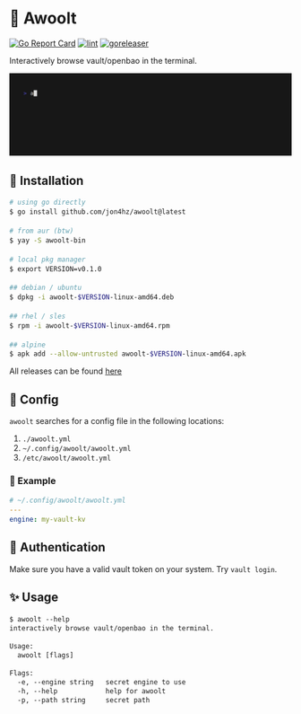 # 🐺 Awoolt
[![Go Report Card](https://goreportcard.com/badge/github.com/jon4hz/awoolt)](https://goreportcard.com/report/github.com/jon4hz/awoolt)
[![lint](https://github.com/jon4hz/awoolt/actions/workflows/lint.yml/badge.svg)](https://github.com/jon4hz/awoolt/actions/workflows/lint.yml)
[![goreleaser](https://github.com/jon4hz/awoolt/actions/workflows/release.yml/badge.svg)](https://github.com/jon4hz/awoolt/actions/workflows/release.yml)

Interactively browse vault/openbao in the terminal.

![demo](demo/demo.gif)

## 🚀 Installation

```bash
# using go directly
$ go install github.com/jon4hz/awoolt@latest

# from aur (btw)
$ yay -S awoolt-bin

# local pkg manager
$ export VERSION=v0.1.0

## debian / ubuntu
$ dpkg -i awoolt-$VERSION-linux-amd64.deb

## rhel / sles
$ rpm -i awoolt-$VERSION-linux-amd64.rpm

## alpine
$ apk add --allow-untrusted awoolt-$VERSION-linux-amd64.apk
```
All releases can be found [here](https://github.com/jon4hz/awoolt/releases)

## 📝 Config

`awoolt` searches for a config file in the following locations:
1. `./awoolt.yml`
2. `~/.config/awoolt/awoolt.yml`
3. `/etc/awoolt/awoolt.yml`

### 🥁 Example
```yaml
# ~/.config/awoolt/awoolt.yml
---
engine: my-vault-kv
```

## 🔑 Authentication
Make sure you have a valid vault token on your system. Try `vault login`.

## ✨ Usage
```
$ awoolt --help
interactively browse vault/openbao in the terminal.

Usage:
  awoolt [flags]

Flags:
  -e, --engine string   secret engine to use
  -h, --help            help for awoolt
  -p, --path string     secret path
```
